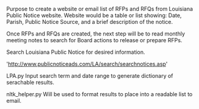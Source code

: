 Purpose to create a website or email list of RFPs and RFQs from Louisiana Public Notice website.
Website would be a table or list showing: Date, Parish, Public Notice Source, and a brief description of the notice.


Once RFPs and RFQs are created, the next step will be to read monthly meeting notes to search for Board actions to release or prepare RFPs.


Search Louisiana Public Notice for desired information.  

'http://www.publicnoticeads.com/LA/search/searchnotices.asp'

LPA.py
Input search term and date range to generate dictionary of serachable results.

nltk_helper.py
Will be used to format results to place into a readable list to email.
